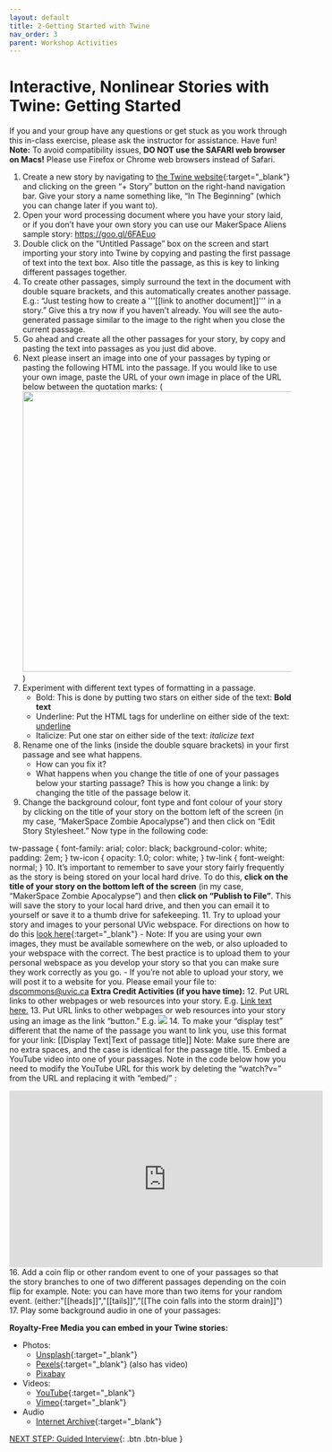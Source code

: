 ```yaml
---
layout: default
title: 2-Getting Started with Twine
nav_order: 3
parent: Workshop Activities
---
```

# Interactive, Nonlinear Stories with Twine: Getting Started
If you and your group have any questions or get stuck as you work through this in-class exercise, please ask the instructor for assistance.  Have fun!
**Note:** To avoid compatibility issues, **DO NOT use the SAFARI web browser on Macs!** Please use Firefox or Chrome web browsers instead of Safari.

1. Create a new story by navigating to [the Twine website](http://twinery.org/2/){:target="_blank"} and clicking on the green “+ Story” button on the right-hand navigation bar. Give your story a name something like, “In The Beginning” (which you can change later if you want to).
2. Open your word processing document where you have your story laid, or if you don’t have your own story you can use our MakerSpace Aliens sample story: https://goo.gl/6FAEuo 
3. Double click on the “Untitled Passage” box on the screen and start importing your story into Twine by copying and pasting the first passage of text into the text box. Also title the passage, as this is key to linking different passages together. 
4. To create other passages, simply surround the text in the document with double square brackets, and this automatically creates another passage. E.g.: “Just testing how to create a '''[[link to another document]]''' in a story.” Give this a try now if you haven’t already. You will see the auto-generated passage similar to the image to the right when you close the current passage.
5. Go ahead and create all the other passages for your story, by copy and pasting the text into passages as you just did above.
6. Next please insert an image into one of your passages by typing or pasting the following HTML into the passage. If you would like to use your own image, paste the URL of your own image in place of the URL below between the quotation marks: (<img src="https://bit.ly/32DnMcw" width="500">)
7. Experiment with different text types of formatting in a passage. 
    - Bold: This is done by putting two stars on either side of the text: **Bold text**
    - Underline: Put the HTML tags for underline on either side of the text: <u>underline</u>
    - Italicize: Put one star on either side of the text: *italicize text*
8. Rename one of the links (inside the double square brackets) in your first passage and see what happens.  
    - How can you fix it?
    - What happens when you change the title of one of your passages below your starting passage? This is how you change a link: by changing the title of the passage below it.
9. Change the background colour, font type and font colour of your story by clicking on the title of your story on the bottom left of the screen (in my case, “MakerSpace Zombie Apocalypse”) and then click on “Edit Story Stylesheet.” Now type in the following code: 

tw-passage {
	font-family: arial;
  	color: black;
  	background-color: white;
	padding: 2em;
}
tw-icon {
	opacity: 1.0;
  	color: white;
}
tw-link {
	font-weight: normal;
}
10. It’s important to remember to save your story fairly frequently as the story is being stored on your local hard drive. To do this, **click on the title of your story on the bottom left of the screen** (in my case, “MakerSpace Zombie Apocalypse”) and then **click on “Publish to File”**.  This will save the story to your local hard drive, and then you can email it to yourself or save it to a thumb drive for safekeeping.
11. Try to upload your story and images to your personal UVic webspace. For directions on how to do this [look here](http://bit.ly/2QlRZo0){:target="_blank"}
    - Note: If you are using your own images, they must be available somewhere on the web, or also uploaded to your webspace with the correct. The best practice is to upload them to your personal webspace as you develop your story so that you can make sure they work correctly as you go.
    - If you’re not able to upload your story, we will post it to a website for you. Please email your file to: dscommons@uvic.ca 
**Extra Credit Activities (if you have time):**
12. Put URL links to other webpages or web resources into your story. E.g. <a href="http://google.com">Link text here.</a>
13. Put URL links to other webpages or web resources into your story using an image as the link “button.” E.g. <a href="http://uvic.ca"><img src="https://jillianmccue.ca/wp-content/uploads/2016/04/goat.jpg"></a>
14. To make your “display test” different that the name of the passage you want to link you, use this format for your link: [[Display Text|Text of passage title]]   Note: Make sure there are no extra spaces, and the case is identical for the passage title. 
15. Embed a YouTube video into one of your passages. Note in the code below how you need to modify the YouTube URL for this work by deleting the “watch?v=” from the URL and replacing it with “embed/” :
<iframe width="560" height="315" src="https://www.youtube.com/embed/JRY8TjB9d4U" frameborder="0" allowfullscreen></iframe>
16. Add a coin flip or other random event to one of your passages so that the story branches to one of two different passages depending on the coin flip for example. Note: you can have more than two items for your random event.
(either:"[[heads]]","[[tails]]","[[The coin falls into the storm drain]]")
17. Play some background audio in one of your passages:
<audio autoplay loop>
<source src="https://archive.org/download/AzdaemaPodfic-SoundEffectsLibrary/Firefly%20themesong.mp3" type='audio/mpeg; codecs="mp3"'>
</audio>

**Royalty-Free Media you can embed in your Twine stories:**
- Photos: 
    - [Unsplash](https://unsplash.com/){:target="_blank"}
    - [Pexels](https://www.pexels.com/royalty-free-images/){:target="_blank"} (also has video)
    - [Pixabay](https://pixabay.com/)
- Videos:
    - [YouTube](https://youtube.com){:target="_blank"}
    - [Vimeo](https://vimeo.com){:target="_blank"}
- Audio
  - [Internet Archive](https://archive.org/details/audio){:target="_blank"}

[NEXT STEP: Guided Interview](guided-interview.html){: .btn .btn-blue }

